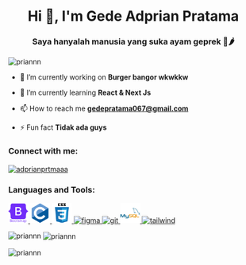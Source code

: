 <h1 align="center">Hi 👋, I'm Gede Adprian Pratama</h1>
<h3 align="center">Saya hanyalah manusia yang suka ayam geprek 🍗🌶</h3>

<p align="left"> <img src="https://komarev.com/ghpvc/?username=priannn&label=Profile%20views&color=0e75b6&style=flat" alt="priannn" /> </p>

- 🔭 I’m currently working on **Burger bangor wkwkkw**

- 🌱 I’m currently learning **React & Next Js**

- 📫 How to reach me **gedepratama067@gmail.com**

- ⚡ Fun fact **Tidak ada guys**

<h3 align="left">Connect with me:</h3>
<p align="left">
<a href="https://instagram.com/adprianprtmaaa" target="blank"><img align="center" src="https://raw.githubusercontent.com/rahuldkjain/github-profile-readme-generator/master/src/images/icons/Social/instagram.svg" alt="adprianprtmaaa" height="30" width="40" /></a>
</p>

<h3 align="left">Languages and Tools:</h3>
<p align="left"> <a href="https://getbootstrap.com" target="_blank" rel="noreferrer"> <img src="https://raw.githubusercontent.com/devicons/devicon/master/icons/bootstrap/bootstrap-plain-wordmark.svg" alt="bootstrap" width="40" height="40"/> </a> <a href="https://www.cprogramming.com/" target="_blank" rel="noreferrer"> <img src="https://raw.githubusercontent.com/devicons/devicon/master/icons/c/c-original.svg" alt="c" width="40" height="40"/> </a> <a href="https://www.w3schools.com/css/" target="_blank" rel="noreferrer"> <img src="https://raw.githubusercontent.com/devicons/devicon/master/icons/css3/css3-original-wordmark.svg" alt="css3" width="40" height="40"/> </a> <a href="https://www.figma.com/" target="_blank" rel="noreferrer"> <img src="https://www.vectorlogo.zone/logos/figma/figma-icon.svg" alt="figma" width="40" height="40"/> </a> <a href="https://git-scm.com/" target="_blank" rel="noreferrer"> <img src="https://www.vectorlogo.zone/logos/git-scm/git-scm-icon.svg" alt="git" width="40" height="40"/> </a> <a href="https://www.mysql.com/" target="_blank" rel="noreferrer"> <img src="https://raw.githubusercontent.com/devicons/devicon/master/icons/mysql/mysql-original-wordmark.svg" alt="mysql" width="40" height="40"/> </a> <a href="https://tailwindcss.com/" target="_blank" rel="noreferrer"> <img src="https://www.vectorlogo.zone/logos/tailwindcss/tailwindcss-icon.svg" alt="tailwind" width="40" height="40"/> </a> </p>

<p><img align="left" src="https://github-readme-stats.vercel.app/api/top-langs?username=priannn&show_icons=true&locale=en&layout=compact" alt="priannn" /></p>

<p>&nbsp;<img align="center" src="https://github-readme-stats.vercel.app/api?username=priannn&show_icons=true&locale=en" alt="priannn" /></p>

<p><img align="center" src="https://github-readme-streak-stats.herokuapp.com/?user=priannn&" alt="priannn" /></p>
